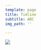 ```yaml
---
template: page
title: Timline
subtitle: ABC
img_path: ''

---
```

![](/images/Online-Superman-Backgrounds-Hd-620x349.jpg)